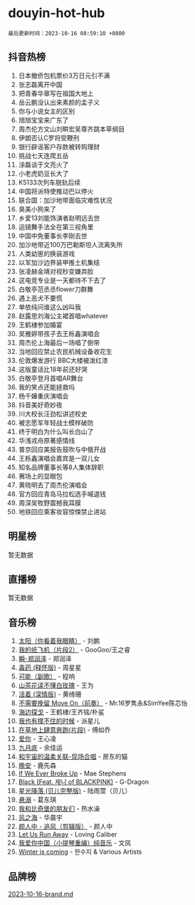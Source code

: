 # douyin-hot-hub

`最后更新时间：2023-10-16 08:59:10 +0800`

## 抖音热榜

1. 日本撤侨包机票价3万日元引不满
1. 张志磊离开中国
1. 把青春华章写在祖国大地上
1. 岳云鹏没认出来素颜的孟子义
1. 你与小说女主的区别
1. 旭旭宝宝来广东了
1. 周杰伦方文山刘畊宏吴尊齐跳本草纲目
1. 伊朗否认C罗将受鞭刑
1. 银行辟谣客户存款被转购理财
1. 挑战七天连爬五岳
1. 涂磊谈于文亮火了
1. 小老虎奶豆长大了
1. K5133次列车脱轨后续
1. 中国将派特使推动巴以停火
1. 联合国：加沙地带面临灾难性状况
1. 臭美小狗来了
1. 乡爱13刘能饰演者赵明远去世
1. 运镜舞手法全在第三视角里
1. 中国中免董事长李刚去世
1. 加沙地带近100万巴勒斯坦人流离失所
1. 人类幼崽的换装游戏
1. 以军加沙边界装甲推土机集结
1. 张凌赫金靖对视秒变嫌弃脸
1. 这电竞专业是一天都待不下去了
1. 白敬亭范丞丞flower刀群舞
1. 遇上恶犬不要慌
1. 单依纯问谁这么凶叫我
1. 赵露思刘海公主裙首唱whatever
1. 王鹤棣参加婚宴
1. 吴雅婷带孩子去王栎鑫演唱会
1. 周杰伦上海最后一场唱了倒带
1. 当地回应禁止农民机械设备收花生
1. 伦敦爆发游行 BBC大楼被泼红漆
1. 这版童话比18年前还好哭
1. 白敬亭登月首唱AR舞台
1. 我的笑点还能拯救吗
1. 杨千嬅重庆演唱会
1. 抖音美好奇妙夜
1. 川大校长汪劲松讲述校史
1. 被志愿军年轻战士模样破防
1. 终于明白为什么叫长白山了
1. 华浅戎舟原著感情线
1. 普京回应美报告鼓吹与中俄开战
1. 王栎鑫演唱会嘉宾是一双儿女
1. 知名品牌董事长等8人集体辞职
1. 赛场上的显眼包
1. 黄晓明去了周杰伦演唱会
1. 官方回应青岛马拉松选手喊退钱
1. 周深吴牧野震撼我耳膜
1. 地铁回应乘客妆容惊悚禁止进站

## 明星榜

暂无数据

## 直播榜

暂无数据

## 音乐榜

1. [太阳（你看着我眼睛）](https://sf6-cdn-tos.douyinstatic.com/obj/tos-cn-ve-2774/ogWbyIQnlBFImVbeDocRdCIYtBHlbJXgfZMvgz) - 刘鹏
1. [我的纸飞机（片段2）](https://sf3-cdn-tos.douyinstatic.com/obj/tos-cn-ve-2774/oM2ZrKcg2CD5AeRB2gkeXOFB1IxAGJdZPazYHf) - GooGoo/王之睿
1. [瞬-郑润泽](https://sf6-cdn-tos.douyinstatic.com/obj/tos-cn-ve-2774/oYXHIohzvbNAzBhHgyksWpRM4bfkDsBdBDAynw) - 郑润泽
1. [毒药 (释怀版)](https://sf6-cdn-tos.douyinstatic.com/obj/tos-cn-ve-2774/oYILMEAzspdZBIzy4frJNB8ZHPHWAhiwowd4Ad) - 周星星
1. [可能（副歌）](https://sf3-cdn-tos.douyinstatic.com/obj/tos-cn-ve-2774/cde1731888894259b333569393c2fb51) - 程响
1. [山茶花读不懂白玫瑰](https://sf6-cdn-tos.douyinstatic.com/obj/tos-cn-ve-2774/osfn8B7DktrRHEPJgPCfDbw7QDQEkwC16BxZg9) - 王为
1. [活着 (深情版)](https://sf6-cdn-tos.douyinstatic.com/obj/tos-cn-ve-2774/oY8r2TelECK2BPZbDCj8xZKBQfPbwQyCt1cggn) - 黄绮珊
1. [不需要挽留 Move On（前奏）](https://sf6-cdn-tos.douyinstatic.com/obj/tos-cn-ve-2774/ooCBhgCCkF4nExzQL9WZSUbitfA8IsDkgQIYhe) - Mr.16罗隽永&SimYee陈芯怡
1. [海边探戈](https://sf6-cdn-tos.douyinstatic.com/obj/tos-cn-ve-2774/os9gE0VQCGqt6VQkZDyBBYvfSDY0QFe3vVmubn) - 王鹤棣/王齐铭/朴鲨
1. [我也有撑不住的时候](https://sf6-cdn-tos.douyinstatic.com/obj/tos-cn-ve-2774/okmtBE1dkIBhwxeiBJeDgQnQtICZWIJUI2bjQr) - 派星儿
1. [在草地上肆意奔跑(片段)](https://sf6-cdn-tos.douyinstatic.com/obj/tos-cn-ve-2774/8831d494742f45dabdfa8adb8b817259) - 傅如乔
1. [爱你](https://sf6-cdn-tos.douyinstatic.com/obj/tos-cn-ve-2774/oEfyTFYX4gOL9DMKAJebDCAASw8hYVIXz1nYaf) - 王心凌
1. [九月底](https://sf6-cdn-tos.douyinstatic.com/obj/tos-cn-ve-2774/oMfewG4PDTFhF8iz3OGQ7ABH5i6fCgnMaoCbzZ) - 余佳运
1. [和宇宙的温柔关联-现场合唱](https://sf3-cdn-tos.douyinstatic.com/obj/tos-cn-ve-2774/o0hONGDYQBgk0e5bqDeQOonVmncA6tC2nBwZLT) - 房东的猫
1. [晚安](https://sf3-cdn-tos.douyinstatic.com/obj/tos-cn-ve-2774/a724c5e224464218839820f4e4fd632f) - 鹿先森
1. [If We Ever Broke Up](https://sf6-cdn-tos.douyinstatic.com/obj/tos-cn-ve-2774/o8onj5HDk0ImtBmO0URBfeyCDXQJMYkQ1gb8Zy) - Mae Stephens
1. [Black (Feat. 제니 of BLACKPINK)](https://sf3-cdn-tos.douyinstatic.com/obj/tos-cn-ve-2774/2eb92e2debbe4fe0a552bc099aef7f28) - G-Dragon
1. [星光降落 (贝儿完整版)](https://sf6-cdn-tos.douyinstatic.com/obj/tos-cn-ve-2774/okwB9hAwyAtsFFkFBzAX1hOOfQuIoMNs0W2Mwr) - 陆雨萱（贝儿）
1. [悬溺](https://sf6-cdn-tos.douyinstatic.com/obj/tos-cn-ve-2774/f3b6cc53d2e944beb7094a3ff01b4e03) - 葛东琪
1. [我和比奇堡的朋友们](https://sf6-cdn-tos.douyinstatic.com/obj/tos-cn-ve-2774/f0505db981ea4a6d91453a15924a82aa) - 热水澡
1. [风之海](https://sf3-cdn-tos.douyinstatic.com/obj/tos-cn-ve-2774/oInqZ2gFbCQvB6wZNnZlJpBcfDBQ8t1e1XwYAi) - 华晨宇
1. [颜人中 - 追风（剪辑版）](https://sf3-cdn-tos.douyinstatic.com/obj/tos-cn-ve-2774/9107f711ded6416ab3279a81d71597f7) - 颜人中
1. [Let Us Run Away](https://sf3-cdn-tos.douyinstatic.com/obj/tos-cn-ve-2774/a9a280d910044fb0b9f4f74b0b27e854) - Loving Caliber
1. [我爱你中国（小提琴重编）纯音乐](https://sf6-cdn-tos.douyinstatic.com/obj/tos-cn-ve-2774/362de867442c4051acadb0a43fd60af8) - 文凤
1. [Winter is coming](https://sf6-cdn-tos.douyinstatic.com/obj/tos-cn-ve-2774/0a6c12efb2d84f2ba9a243d4e1eebb4e) - 한수지 & Various Artists

## 品牌榜

[2023-10-16-brand.md](2023-10-16-brand.md)
